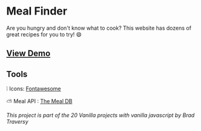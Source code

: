 # Meal Finder

Are you hungry and don't know what to cook? This website has dozens of great recipes for you to try! :smile:

## [View Demo]()


## Tools 

:grey_exclamation: Icons: [Fontawesome](https://fontawesome.com/)

:partly_sunny: Meal API  : [The Meal DB](https://www.themealdb.com/api.php)



*This project is part of the 20 Vanilla projects with vanilla javascript by Brad Traversy*
